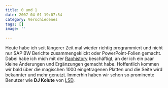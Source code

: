 ```yaml
---
title: 0 und 1
date: 2007-04-01 19:07:54
category: Verschiedenes
tags: []
image: ''

---
```


Heute habe ich seit längerer Zeit mal wieder richtig programmiert und nicht nur SAP BW Berichte zusammengeklickt oder PowerPoint-Folien gemacht. Dabei habe ich mich mit der [Raphistory](http://www.raphistory.net) beschäftigt, an der ich ein paar kleine Änderungen und Ergänzungen gemacht habe. Hoffentlich kommen wir bald über die magischen 1000 eingetragenen Platten und die Seite wird bekannter und mehr genutzt. Immerhin haben wir schon so prominente Benutzer wie **DJ Kolute** von [LSD](http://www.myspace.com/lsd3rdrail).
